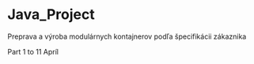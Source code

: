 # Java_Project
Preprava a výroba modulárnych kontajnerov podľa špecifikácii zákaznika

Part 1 to 11 Apríl

